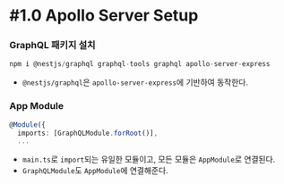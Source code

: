 # #1.0 Apollo Server Setup

### GraphQL 패키지 설치

```ts
npm i @nestjs/graphql graphql-tools graphql apollo-server-express
```

- `@nestjs/graphql`은 `apollo-server-express`에 기반하여 동작한다.

### App Module

```ts
@Module({
  imports: [GraphQLModule.forRoot()],
  ...
```

- `main.ts`로 `import`되는 유일한 모듈이고, 모든 모듈은 `AppModule`로 연결된다.
- `GraphQLModule`도 `AppModule`에 연결해준다.

